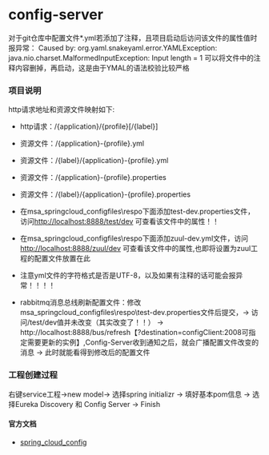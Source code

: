 # config-server
对于git仓库中配置文件*.yml若添加了注释，且项目启动后访问该文件的属性值时报异常：
Caused by: org.yaml.snakeyaml.error.YAMLException: java.nio.charset.MalformedInputException: Input length = 1
可以将文件中的注释内容删掉，再启动，这是由于YMAL的语法校验比较严格

### 项目说明
http请求地址和资源文件映射如下:
* http请求：/{application}/{profile}[/{label}]
* 资源文件：/{application}-{profile}.yml
* 资源文件：/{label}/{application}-{profile}.yml
* 资源文件：/{application}-{profile}.properties
* 资源文件：/{label}/{application}-{profile}.properties

* 在msa_springcloud_configfiles\respo下面添加test-dev.properties文件，访问[http://localhost:8888/test/dev](http://localhost:8888/test/dev)
可查看该文件中的属性！！

* 在msa_springcloud_configfiles\respo下面添加zuul-dev.yml文件，访问[http://localhost:8888/zuul/dev](http://localhost:8888/zuul/dev)
可查看该文件中的属性,也即将设置为zuul工程的配置文件放置在此

* 注意yml文件的字符格式是否是UTF-8，以及如果有注释的话可能会报异常！！！！

* rabbitmq消息总线刷新配置文件：修改msa_springcloud_configfiles\respo\test-dev.properties文件后提交，-> 访问/test/dev值并未改变（其实改变了！！）
-> http://localhost:8888/bus/refresh【?destination=configClient:2008可指定需要更新的实例】,Config-Server收到通知之后，就会广播配置文件改变的消息 -> 此时就能看得到修改后的配置文件


### 工程创建过程
右键service工程->new model-> 选择spring initializr -> 填好基本pom信息 -> 选择Eureka Discovery 和 Config Server -> Finish

#### 官方文档
* [spring_cloud_config](http://projects.spring.io/spring-cloud/spring-cloud.html#_spring_cloud_config)



